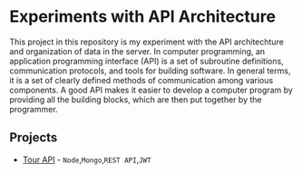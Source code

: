# Experiments with API Architecture

This project in this repository is my experiment with the API architechture and organization of data in the server. In computer programming, an application programming interface (API) is a set of subroutine definitions, communication protocols, and tools for building software. In general terms, it is a set of clearly defined methods of communication among various components. A good API makes it easier to develop a computer program by providing all the building blocks, which are then put together by the programmer.

## Projects

- [Tour API](https://github.com/velansalis/REST-API.xpmt/tree/master/Tour-API) - `Node`,`Mongo`,`REST API`,`JWT`
